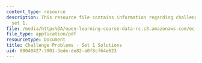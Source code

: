 ```yaml
---
content_type: resource
description: This resource file contains information regarding challenge problem solution
  set 1.
file: /media/https%3A/open-learning-course-data-rc.s3.amazonaws.com/ec-s01-internet-technology-in-local-and-global-communities-spring-2005-summer-2005/0004042739013edede82a0f8cf64e623_MITEC_S01S05_chal_prob1sol.pdf
file_type: application/pdf
resourcetype: Document
title: Challenge Problems - Set 1 Solutions
uid: 00040427-3901-3ede-de82-a0f8cf64e623
---
```

